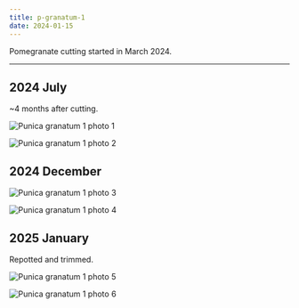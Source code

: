 ```yaml
---
title: p-granatum-1
date: 2024-01-15
---
```


Pomegranate cutting started in March 2024.

---

## 2024 July

~4 months after cutting.

![Punica granatum 1 photo 1](/images/grow-logs/p-granatum-1-photo-1.png)

![Punica granatum 1 photo 2](/images/grow-logs/p-granatum-1-photo-2.png)

## 2024 December

![Punica granatum 1 photo 3](/images/grow-logs/p-granatum-1-photo-3.jpg)

![Punica granatum 1 photo 4](/images/grow-logs/p-granatum-1-photo-4.jpg)

## 2025 January

Repotted and trimmed.

![Punica granatum 1 photo 5](/images/grow-logs/p-granatum-1-photo-5.jpg)

![Punica granatum 1 photo 6](/images/grow-logs/p-granatum-1-photo-6.jpg)
